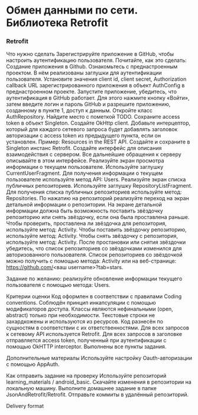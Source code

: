 # Обмен данными по сети. Библиотека Retrofit
### Retrofit

Что нужно сделать
Зарегистрируйте приложение в GitHub, чтобы настроить аутентификацию пользователя. Почитайте, как это сделать: Создание приложения в Github.
Ознакомьтесь с преднастроенным проектом. В нём реализованы заглушки для аутентификации пользователя.
Установите значения client id, client secret, Authorization callback URL зарегистрированного приложения в объект AuthConfig в преднастроенном проекте.
Запустите приложение, убедитесь, что аутентификация в GitHub работает. Для этого нажмите кнопку «Войти», затем введите логин и пароль GitHub и разрешите приложению, созданному в пункте 1, доступ к данным.
Откройте класс AuthRepository. Найдите место c пометкой TODO. Сохраните access token в объект Singleton.
Создайте OkHttp сlient. Добавьте интерцептор, который для каждого сетевого запроса будет добавлять заголовок авторизации c access token из предыдущего пункта, если он установлен. Пример: Resources in the REST API.
Создайте и сохраните в Singleton инстанс Retrofit. Создайте интерфейс для описания взаимодействия с сервером. Все дальнейшие обращения к серверу описывайте в этом интерфейсе.
Реализуйте экран просмотра информации о текущем пользователе. Используйте заглушку CurrentUserFragment. Для получения информации о текущем пользователе используйте метод API: Users.
Реализуйте экран списка публичных репозиториев. Используйте заглушку RepositoryListFragment. Для получения списка публичных репозиториев используйте метод: Repositories.
По нажатию на репозиторий реализуйте переход на экран детальной информации о репозитории. На экране детальной информации должна быть возможность поставить звёздочку репозиторию или снять звёздочку, если она была проставлена раньше.
Чтобы проверить, проставлена ли звёздочка для репозитория, используйте метод: Activity.
Чтобы поставить звёздочку репозиторию, используйте метод: Activity.
Чтобы снять звёздочку с репозитория, используйте метод: Activity.
После простановки или снятия звёздочки убедитесь, что список репозиториев со звёздочками изменился для авторизованного пользователя. Список репозиториев со звёздочкой можно получить с помощью метода: Activity или на веб-странице: https://github.com/<ваш username>?tab=stars.

Задание по желанию: реализуйте обновление информации текущего пользователя с помощью метода: Users.


Критерии оценки
Код оформлен в соответствии с правилами Coding conventions.
Соблюдён принцип инкапсуляции с помощью модификаторов доступа.
Классы являются нефинальными (open, abstract) только при необходимости.
Текстовые строки не захардкожены и используются из ресурсов.
Код разнесён по сущностям в соответствии с их ответственностями.
Для всех запросов к сетевому API используется Retrofit.
Для всех запросов в заголовке отправляется access token, полученный при аутентификации с помощью OkHTTP interceptor.
Выполнены все пункты задания.


Дополнительные материалы
Используйте настройку Oauth-авторизации с помощью AppAuth.



Как отправить задание на проверку
Используйте репозиторий learning_materials / android_basic. Скачайте изменения в репозитории на локальную машину. Выполните домашнее задание в папке JsonAndRetrofit/Retrofit. Отправьте коммиты в удалённый репозиторий.

Delivery format